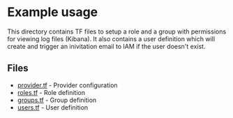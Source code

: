 # Example usage

This directory contains TF files to setup a role and a group with permissions for viewing log files (Kibana). It also contains a user definition which will create and trigger an inivitation email to IAM if the user doesn't exist.

## Files

* [provider.tf](provider.tf) - Provider configuration
* [roles.tf](roles.tf) - Role definition
* [groups.tf](groups.tf) - Group definition
* [users.tf](users.tf) - User definition

